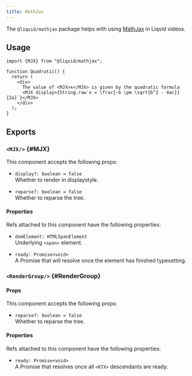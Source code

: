 ```yaml
---
title: MathJax
---
```


The `@liqvid/mathjax` package helps with using [MathJax](https://www.mathjax.org/) in Liqvid videos.

## Usage

```tsx
import {MJX} from "@liqvid/mathjax";

function Quadratic() {
  return (
    <div>
      The value of <MJX>x</MJX> is given by the quadratic formula
      <MJX display>{String.raw`x = \frac{-b \pm \sqrt{b^2 - 4ac}}{2a}`}</MJX>
    </div>
  );
}
```

## Exports

### `<MJX/>` {#MJX}

This component accepts the following props:

* `display?: boolean = false`  
  Whether to render in displaystyle.

* `reparse?: boolean = false`  
  Whether to reparse the tree.

#### Properties

Refs attached to this component have the following properties:

* `domElement: HTMLSpanElement`  
  Underlying `<span>` element.

* `ready: Promise<void>`  
  A Promise that will resolve once the element has finished typesetting.

### `<RenderGroup/>` {#RenderGroup}

#### Props

This component accepts the following props:

* `reparse?: boolean = false`  
  Whether to reparse the tree.

#### Properties

Refs attached to this component have the following properties:

* `ready: Promise<void>`  
  A Promise that resolves once all `<KTX>` descendants are ready.

<!-- 
## Example

```tsx liqvid module
// @css
.lv-canvas {
  background: #3C352A;
}
// @/css
import React, {useRef} from "react";
import ReactDOM from "react-dom";

import {Playback, Player, useTime} from "liqvid"
import {MJX} from "@liqvid/mathjax?deps=liqvid@2.1.0-beta.4";

const playback = new Playback({duration: 10000});

function Lesson() {
  return (
    <Player playback={playback}>
      <Derivation/>
    </Player>
  );
}

function Derivation() {
  return (
    <MJX>x^2 + y^2 = 1</MJX>
  );
}

ReactDOM.render(<Lesson/>, document.querySelector("main"));
``` -->

<!-- 
# XyJax integration

`@liqvid/xyjax` [XyJax](https://github.com/sonoisa/XyJax-v3/).

```tsx
export declare function a$opacity(u: number, nodes: SVGElement[]): void;
export declare function useAnimateArrows(o: {
    head: string;
    tail: string;
    label?: string;
    ref: React.MutableRefObject<MJX>;
    headFn: (t: number) => void;
    tailFn: (t: number) => void;
    labelFn: (t: number) => void;
}, deps?: React.DependencyList): void;
export declare function useMathAnimation(o: {
    ref: React.MutableRefObject<MJX>;
    selector: string;
    fn: (t: number) => number;
    cb: (u: number, nodes: SVGElement[]) => void;
}, deps?: React.DependencyList): void;
export declare function useAnimation(opts: Opts, cb: (t: number) => void): void;
export declare function useLazy(anim: (t: number) => number, cb: (t: number) => void, deps?: React.DependencyList): void;
export declare function extendXY(): void;
export declare function xyEncodeColor(color: string): string;
export declare function xyDecodeColor(color: string): string;
export declare function tob52(str: string): string;
export declare function fromb52(str: string): string;
export {};
``` -->